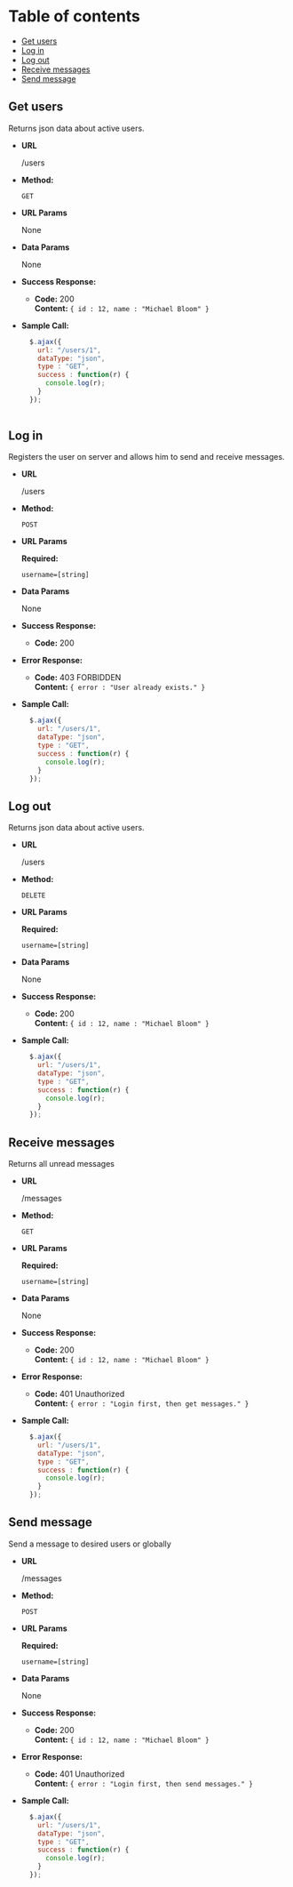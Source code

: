 Table of contents
=================

* [Get users](#get-users)
* [Log in](#log-in)
* [Log out](#log-out)
* [Receive messages](#receive-messages)
* [Send message](#send-message)

**Get users**
----
  Returns json data about active users.

* **URL**

  /users

* **Method:**

  `GET`
  
* **URL Params**

  None

* **Data Params**

  None

* **Success Response:**

  * **Code:** 200 <br />
    **Content:** `{ id : 12, name : "Michael Bloom" }`
 
 
* **Sample Call:**

  ```javascript
    $.ajax({
      url: "/users/1",
      dataType: "json",
      type : "GET",
      success : function(r) {
        console.log(r);
      }
    });
 
**Log in**
----
  Registers the user on server and allows him to send and receive messages.

* **URL**

  /users

* **Method:**

  `POST`
  
* **URL Params**

  **Required:**
 
  `username=[string]`

* **Data Params**

  None

* **Success Response:**

  * **Code:** 200 <br />
   
 
* **Error Response:**

  * **Code:** 403 FORBIDDEN <br />
    **Content:** `{ error : "User already exists." }`

* **Sample Call:**

  ```javascript
    $.ajax({
      url: "/users/1",
      dataType: "json",
      type : "GET",
      success : function(r) {
        console.log(r);
      }
    });
  ```
  
**Log out**
----
  Returns json data about active users.

* **URL**

  /users

* **Method:**

  `DELETE`
  
*  **URL Params**

   **Required:**
 
   `username=[string]`

* **Data Params**

  None

* **Success Response:**

  * **Code:** 200 <br />
    **Content:** `{ id : 12, name : "Michael Bloom" }`
 
 
* **Sample Call:**

  ```javascript
    $.ajax({
      url: "/users/1",
      dataType: "json",
      type : "GET",
      success : function(r) {
        console.log(r);
      }
    });
  ```

**Receive messages**
----
  Returns all unread messages

* **URL**

  /messages

* **Method:**

  `GET`
  
*  **URL Params**

   **Required:**
 
   `username=[string]`

* **Data Params**

  None

* **Success Response:**

  * **Code:** 200 <br />
    **Content:** `{ id : 12, name : "Michael Bloom" }`
 
* **Error Response:**

  * **Code:** 401 Unauthorized <br />
    **Content:** `{ error : "Login first, then get messages." }`


* **Sample Call:**

  ```javascript
    $.ajax({
      url: "/users/1",
      dataType: "json",
      type : "GET",
      success : function(r) {
        console.log(r);
      }
    });
  ```

**Send message**
----
  Send a message to desired users or globally

* **URL**

  /messages

* **Method:**

  `POST`
  
*  **URL Params**

   **Required:**
 
   `username=[string]`

* **Data Params**

  None

* **Success Response:**

  * **Code:** 200 <br />
    **Content:** `{ id : 12, name : "Michael Bloom" }`
 
* **Error Response:**

  * **Code:** 401 Unauthorized <br />
    **Content:** `{ error : "Login first, then send messages." }`

* **Sample Call:**

  ```javascript
    $.ajax({
      url: "/users/1",
      dataType: "json",
      type : "GET",
      success : function(r) {
        console.log(r);
      }
    });
  ```
